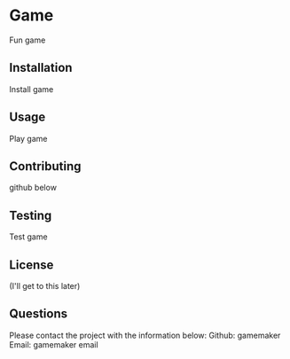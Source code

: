 
  # Game
  Fun game
  ## Installation
  Install game
  ## Usage
  Play game
  ## Contributing
  github below
  ## Testing
  Test game
  ## License
  (I'll get to this later)
  ## Questions
  Please contact the project with the information below:
  Github: gamemaker 
  Email: gamemaker email
  